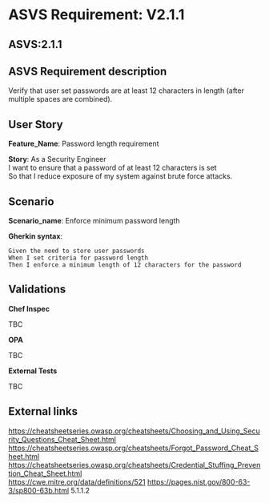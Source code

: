 # ASVS Requirement: V2.1.1

## ASVS:2.1.1

## ASVS Requirement description

Verify that user set passwords are at least 12 characters in length (after multiple spaces are combined).

## User Story

**Feature_Name**: Password length requirement

**Story**:
As a Security Engineer\
I want to ensure that a password of at least 12 characters is set\
So that I reduce exposure of my system against brute force attacks.

## Scenario

**Scenario_name**: Enforce minimum password length

**Gherkin syntax**:

```gherkin
Given the need to store user passwords
When I set criteria for password length
Then I enforce a minimum length of 12 characters for the password
```

## Validations

**Chef Inspec**

TBC

**OPA**

TBC

**External Tests**

TBC

## External links

<https://cheatsheetseries.owasp.org/cheatsheets/Choosing_and_Using_Security_Questions_Cheat_Sheet.html> \
<https://cheatsheetseries.owasp.org/cheatsheets/Forgot_Password_Cheat_Sheet.html> \
<https://cheatsheetseries.owasp.org/cheatsheets/Credential_Stuffing_Prevention_Cheat_Sheet.html> \
<https://cwe.mitre.org/data/definitions/521>
<https://pages.nist.gov/800-63-3/sp800-63b.html> 5.1.1.2
